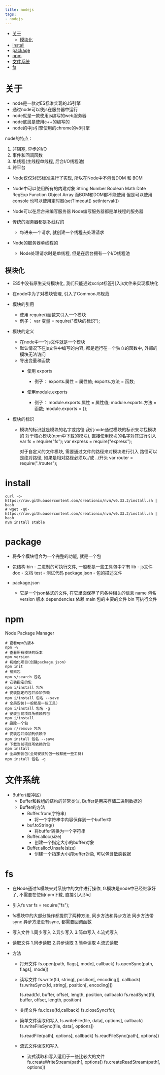 ```yaml
---
title: nodejs
tags:
- nodejs
---
```

<!-- TOC -->

- [关于](#关于)
    - [模块化](#模块化)
- [install](#install)
- [package](#package)
- [npm](#npm)
- [文件系统](#文件系统)
- [fs](#fs)

<!-- /TOC -->

# 关于

* node是一款对ES标准实现的JS引擎
* 通过node可以使js在服务器中运行
* node就是一款使用js编写的web服务器
* node底层是使用c++的编写的
* node的中js引擎使用的chrome的v8引擎

node的特点：

1. 非阻塞, 异步的I/O
2. 事件和回调函数
3. 单线程(主线程单线程, 后台I/O线程池)
4. 跨平台


- Node仅仅对ES标准进行了实现, 所以在Node中不包含DOM 和 BOM
- Node中可以使用所有的内建对象
    String Number Boolean Math Date RegExp Function Object Array
    而BOM和DOM都不能使用
        但是可以使用 console 也可以使用定时器(setTimeout() setInterval())

- Node可以在后台来编写服务器
    Node编写服务器都是单线程的服务器

- 传统的服务器都是多线程的
    - 每进来一个请求, 就创建一个线程去处理请求

- Node的服务器单线程的
    - Node处理请求时是单线程, 但是在后台拥有一个I/O线程池

## 模块化

- ES5中没有原生支持模块化, 我们只能通过script标签引入js文件来实现模块化
- 在node中为了对模块管理, 引入了CommonJS规范

- 模块的引用
    - 使用 require()函数来引入一个模块
    - 例子：
        var 变量 = require("模块的标识");

- 模块的定义
    - 在node中一个js文件就是一个模块
    - 默认情况下在js文件中编写的内容, 都是运行在一个独立的函数中, 
        外部的模块无法访问
    - 导出变量和函数
        - 使用 exports
            - 例子：
                exports.属性 = 属性值;
                exports.方法 = 函数;

        - 使用module.exports
            - 例子：
                module.exports.属性 = 属性值;
                module.exports.方法 = 函数;
                module.exports = {};

- 模块的标识
    - 模块的标识就是模块的名字或路径
        我们node通过模块的标识来寻找模块的
        对于核心模块(npm中下载的模块), 直接使用模块的名字对其进行引入
            var fs = require("fs");
            var express = require("express");

        对于自定义的文件模块, 需要通过文件的路径来对模块进行引入
            路径可以是绝对路径, 如果是相对路径必须以./或 ../开头
            var router = require("./router");

# install

```shell
curl -o- https://raw.githubusercontent.com/creationix/nvm/v0.33.2/install.sh | bash
# wget -qO- https://raw.githubusercontent.com/creationix/nvm/v0.33.2/install.sh | bash
nvm install stable
```

# package

- 将多个模块组合为一个完整的功能, 就是一个包
- 包结构
    bin
        - 二进制的可执行文件, 一般都是一些工具包中才有
    lib
        - js文件
    doc
        - 文档
    test
        - 测试代码
    package.json
        - 包的描述文件

- package.json
    - 它是一个json格式的文件, 在它里面保存了包各种相关的信息
        name 包名
        version 版本
        dependencies 依赖
        main 包的主要的文件
        bin 可执行文件

# npm

Node Package Manager

```shell
# 查看npm的版本
npm -v
# 查看所有模块的版本
npm version
# 初始化项目(创建package.json)
npm init
# 搜索包
npm s/search 包名
# 安装指定的包
npm i/install 包名
# 安装指定的包并添加依赖
npm i/install 包名 --save
# 全局安装(一般都是一些工具)
npm i/install 包名 -g
# 安装当前项目所依赖的包
npm i/install
# 删除一个包
npm r/remove 包名
# 安装包并添加到依赖中
npm install 包名 --save
# 下载当前项目所依赖的包
npm install
# 全局安装包(全局安装的包一般都是一些工具)
npm install 包名 -g
```

# 文件系统

- Buffer(缓冲区)
    - Buffer和数组的结构的非常类似, Buffer是用来存储二进制数据的
    - Buffer的方法
        - Buffer.from(字符串)
            - 将一个字符串中内容保存到一个buffer中
        - buf.toString()
            - 将buffer转换为一个字符串
        - Buffer.alloc(size)
            - 创建一个指定大小的buffer对象
        - Buffer.allocUnsafe(size)
            - 创建一个指定大小的buffer对象, 可以包含敏感数据

# fs

- 在Node通过fs模块来对系统中的文件进行操作, fs模块是node中已经继承好了, 不需要在使用npm下载, 直接引入即可
- 引入fs
    var fs = require("fs");
- fs模块中的大部分操作都提供了两种方法, 同步方法和异步方法
    同步方法带sync
    异步方法没有sync, 都需要回调函数

- 写入文件
    1.同步写入
    2.异步写入
    3.简单写入
    4.流式写入

- 读取文件
    1.同步读取
    2.异步读取
    3.简单读取
    4.流式读取

- 方法
    - 打开文件
        fs.open(path, flags[, mode], callback)
        fs.openSync(path, flags[, mode])

    - 读写文件
        fs.write(fd, string[, position[, encoding]], callback)
        fs.writeSync(fd, string[, position[, encoding]])

        fs.read(fd, buffer, offset, length, position, callback)
        fs.readSync(fd, buffer, offset, length, position)

    - 关闭文件
        fs.close(fd,callback)
        fs.closeSync(fd);

    - 简单文件读取和写入
        fs.writeFile(file, data[, options], callback)
        fs.writeFileSync(file, data[, options])

        fs.readFile(path[, options], callback)
        fs.readFileSync(path[, options])


    - 流式文件读取和写入
        - 流式读取和写入适用于一些比较大的文件
            fs.createWriteStream(path[, options])
            fs.createReadStream(path[, options])
